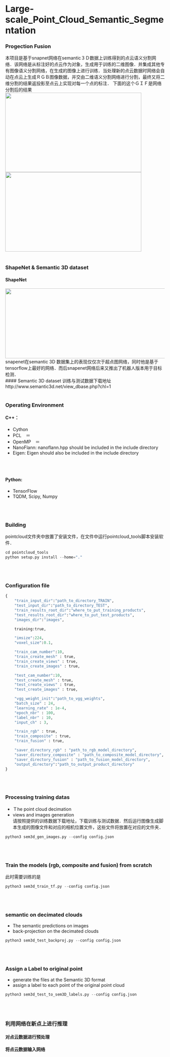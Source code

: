 # Large-scale_Point_Cloud_Semantic_Segmentation
### Progection Fusion
本项目是基于snapnet网络在semantic３Ｄ数据上训练得到的点云语义分割网络．该网络是从标注好的点云作为对象，生成用于训练的二维图像．并集成其他专有图像语义分割网络，在生成的图像上进行训练．当处理新的点云数据时网络会自动在点云上生成ＲＧＢ图像数据，并交由二维语义分割网络进行分割，最终又将二维分割的结果返投影至点云上实现对每一个点的标注．
下面的这个ＧＩＦ是网络分割后的结果
<br>
<img width="430" height="250" src="https://github.com/ZGX010/Large-scale_Point_Cloud_Semantic_Segmentation/blob/master/doc/1.gif"/></div><img width="430" height="250" src="https://github.com/ZGX010/Large-scale_Point_Cloud_Semantic_Segmentation/blob/master/doc/2.gif"/></div>
<br>
<br>

### ShapeNet & Semantic 3D dataset
#### ShapeNet
<div align=center><img width="850" height="220" src="https://github.com/ZGX010/Large-scale_Point_Cloud_Semantic_Segmentation/blob/master/doc/fllow.png"/></div>
snapenet在semantic 3D 数据集上的表现仅仅次于超点图网络，同时他是基于tensorflow上最好的网络．而后snapenet网络后来又推出了机器人版本用于目标检测．
<br>
#### Semantic 3D dataset
训练与测试数据下载地址
http://www.semantic3d.net/view_dbase.php?chl=1
<br>
<br>

### Operating Environment
#### C++：　
* Cython
* PCL　＝　
* OpenMP　＝　
* NanoFlann: nanoflann.hpp should be included in the include directory
* Eigen: Eigen should also be included in the include directory
<br>
<br>

#### Python: 
* TensorFlow
* TQDM, Scipy, Numpy
<br>
<br>

### Building
pointcloud文件夹中放置了安装文件，在文件中运行pointcloud_tools脚本安装软件．
```python
cd pointcloud_tools
python setup.py install --home="."
```
<br>
<br>

### Configuration file
```python
{
    "train_input_dir":"path_to_directory_TRAIN",
    "test_input_dir":"path_to_directory_TEST",
    "train_results_root_dir":"where_to_put_training_products",
    "test_results_root_dir":"where_to_put_test_products",
    "images_dir":"images",

    training:true,

    "imsize":224,
    "voxel_size":0.1,

    "train_cam_number":10,
    "train_create_mesh" : true,
    "train_create_views" : true,
    "train_create_images" : true,

    "test_cam_number":10,
    "test_create_mesh" : true,
    "test_create_views" : true,
    "test_create_images" : true,

    "vgg_weight_init":"path_to_vgg_weights",
    "batch_size" : 24,
    "learning_rate" : 1e-4,
    "epoch_nbr" : 100,
    "label_nbr" : 10,
    "input_ch" : 3,

    "train_rgb" : true,
    "train_composite" : true,
    "train_fusion" : true,

    "saver_directory_rgb" : "path_to_rgb_model_directory",
    "saver_directory_composite" : "path_to_composite_model_directory",
    "saver_directory_fusion" : "path_to_fusion_model_directory",
    "output_directory":"path_to_output_product_directory"
}
```
<br>
<br>

### Processing training datas
* Ｔhe point cloud decimation <br>
* views and images generation <br>
请按照提供的训练数据下载地址，下载训练与测试数据．然后运行图像生成脚本生成的图像文件和对应的相机位置文件，这些文件将放置在对应的文件夹．
```python
python3 sem3d_gen_images.py --config config.json 
```
<br>
<br>

### Train the models (rgb, composite and fusion) from scratch
此时需要训练的是
```python
python3 sem3d_train_tf.py --config config.json
```
<br>
<br>

### semantic on decimated clouds
* The semantic predictions on images <br>
* back-projection on the decimated clouds <br>
```python
python3 sem3d_test_backproj.py --config config.json
```
<br>
<br>

### Assign a Label to original point
* generate the files at the Semantic 3D format <br>
* assign a label to each point of the original point cloud <br>
```python
python3 sem3d_test_to_sem3D_labels.py --config config.json
```
<br>
<br>

### 利用网络在新点上进行推理
#### 对点云数据进行预处理
#### 将点云数据输入网络

